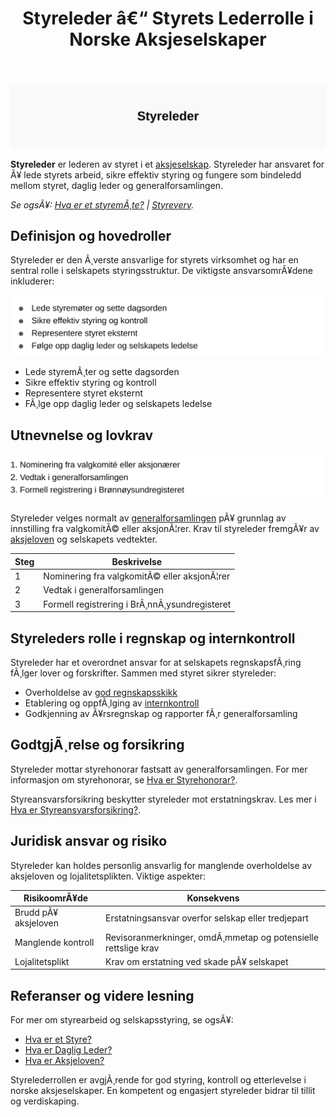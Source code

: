 ﻿---
title: "Styreleder â€“ Styrets Lederrolle i Norske Aksjeselskaper"
meta_title: "Styreleder “ Styrets Lederrolle i Norske Aksjeselskaper"
meta_description: '![Styreleder](styreleder-image.svg)'
slug: styreleder
type: blog
layout: pages/single
---

![Styreleder](styreleder-image.svg)

**Styreleder** er lederen av styret i et [aksjeselskap](/blogs/regnskap/hva-er-et-aksjeselskap "Hva er et Aksjeselskap? Komplett Guide til AS og Selskapsrett"). Styreleder har ansvaret for Ã¥ lede styrets arbeid, sikre effektiv styring og fungere som bindeledd mellom styret, daglig leder og generalforsamlingen.

*Se ogsÃ¥: [Hva er et styremÃ¸te?](/blogs/regnskap/hva-er-et-styremote "Hva er et styremÃ¸te? Guide til MÃ¸ter, Protokoller og Prosess") | [Styreverv](/blogs/regnskap/styreverv "Styreverv: Roller, Ansvar og Fordeler ved Styreverv i Norske Selskaper").*

## Definisjon og hovedroller

Styreleder er den Ã¸verste ansvarlige for styrets virksomhet og har en sentral rolle i selskapets styringsstruktur. De viktigste ansvarsomrÃ¥dene inkluderer:

![Styreleders ansvar](styreleder-ansvar.svg)

* Lede styremÃ¸ter og sette dagsorden
* Sikre effektiv styring og kontroll
* Representere styret eksternt
* FÃ¸lge opp daglig leder og selskapets ledelse

## Utnevnelse og lovkrav

![Utnevnelse av styreleder](styreleder-utnevnelse.svg)

Styreleder velges normalt av [generalforsamlingen](/blogs/regnskap/hva-er-generalforsamling "Hva er Generalforsamling? Komplett Guide til Generalforsamling og Beslutningsprosesser") pÃ¥ grunnlag av innstilling fra valgkomitÃ© eller aksjonÃ¦rer. Krav til styreleder fremgÃ¥r av [aksjeloven](/blogs/regnskap/hva-er-aksjeloven "Hva er Aksjeloven? Regler for Aksjeselskaper i Norge") og selskapets vedtekter.

| Steg | Beskrivelse |
|-----|-------------|
| 1   | Nominering fra valgkomitÃ© eller aksjonÃ¦rer |
| 2   | Vedtak i generalforsamlingen |
| 3   | Formell registrering i BrÃ¸nnÃ¸ysundregisteret |

## Styreleders rolle i regnskap og internkontroll

Styreleder har et overordnet ansvar for at selskapets regnskapsfÃ¸ring fÃ¸lger lover og forskrifter. Sammen med styret sikrer styreleder:

* Overholdelse av [god regnskapsskikk](/blogs/regnskap/hva-er-god-regnskapsskikk "Hva er God Regnskapsskikk? Prinsipper og Praktisk Anvendelse")
* Etablering og oppfÃ¸lging av [internkontroll](/blogs/regnskap/hva-er-internkontroll "Hva er Internkontroll? Systemer for Risikoforvaltning og Compliance")
* Godkjenning av Ã¥rsregnskap og rapporter fÃ¸r generalforsamling

## GodtgjÃ¸relse og forsikring

Styreleder mottar styrehonorar fastsatt av generalforsamlingen. For mer informasjon om styrehonorar, se [Hva er Styrehonorar?](/blogs/regnskap/styrehonorar "Styrehonorar i aksjeselskap: Regelverk, Beregning og BokfÃ¸ring").

Styreansvarsforsikring beskytter styreleder mot erstatningskrav. Les mer i [Hva er Styreansvarsforsikring?](/blogs/regnskap/styreansvarsforsikring "Hva er Styreansvarsforsikring? En Guide til Styremedlemsforsikring i Norge").

## Juridisk ansvar og risiko

Styreleder kan holdes personlig ansvarlig for manglende overholdelse av aksjeloven og lojalitetsplikten. Viktige aspekter:

| RisikoomrÃ¥de       | Konsekvens                                                         |
|--------------------|---------------------------------------------------------------------|
| Brudd pÃ¥ aksjeloven | Erstatningsansvar overfor selskap eller tredjepart                 |
| Manglende kontroll | Revisoranmerkninger, omdÃ¸mmetap og potensielle rettslige krav      |
| Lojalitetsplikt    | Krav om erstatning ved skade pÃ¥ selskapet                          |

## Referanser og videre lesning

For mer om styrearbeid og selskapsstyring, se ogsÃ¥:

* [Hva er et Styre?](/blogs/regnskap/hva-er-styre "Hva er et Styre? Ansvar og Oppgaver i Aksjeselskap")
* [Hva er Daglig Leder?](/blogs/regnskap/hva-er-daglig-leder "Hva er Daglig Leder? Rolle, Ansvar og Regnskapsmessige Forpliktelser")
* [Hva er Aksjeloven?](/blogs/regnskap/hva-er-aksjeloven "Hva er Aksjeloven? Regler for Aksjeselskaper i Norge")

Styrelederrollen er avgjÃ¸rende for god styring, kontroll og etterlevelse i norske aksjeselskaper. En kompetent og engasjert styreleder bidrar til tillit og verdiskaping.





